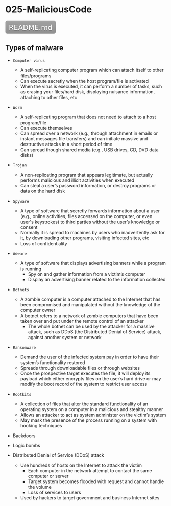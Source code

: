 # 025-MaliciousCode

[![](README.svg)](README.md)

## Types of malware

* `Computer virus`
  + A self-replicating computer program which can attach itself to other files/programs
  + Can execute secretly when the host program/file is activated
  + When the virus is executed, it can perform a number of tasks, such as erasing your files/hard disk, displaying nuisance information, attaching to other files, etc

* `Worm`
  + A self-replicating program that does not need to attach to a host program/file
  + Can execute themselves
  + Can spread over a network (e.g., through attachment in emails or instant messages file transfers) and can initiate massive and destructive attacks in a short period of time
  + Can spread though shared media (e.g., USB drives, CD, DVD data disks)

* `Trojan`
  + A non-replicating program that appears legitimate, but actually performs malicious and illicit activities when executed
  + Can steal a user’s password information, or destroy programs or data on the hard disk

* `Spyware`
  + A type of software that secretly forwards information about a user (e.g., online activities, files accessed on the computer, or even user's keystrokes) to third parties without the user’s knowledge or consent
  + Normally it is spread to machines by users who inadvertently ask for it, by downloading other programs, visiting infected sites, etc
  + Loss of confidentiality

* `Adware`
  + A type of software that displays advertising banners while a program is running
    - Spy on and gather information from a victim’s computer
    - Display an advertising banner related to the information collected
* `Botnets`
  + A zombie computer is a computer attached to the Internet that has been compromised and manipulated without the knowledge of the computer owner
  + A botnet refers to a network of zombie computers that have been taken over and put under the remote control of an attacker
    - The whole botnet can be used by the attacker for a massive attack, such as DDoS (the Distributed Denial of Service) attack, against another system or network

* `Ransomware`
  + Demand the user of the infected system pay in order to have their system’s functionality restored
  + Spreads through downloadable files or through websites
  + Once the prospective target executes the file, it will deploy its payload which either encrypts files on the user’s hard drive or may modify the boot record of the system to restrict user access

* `Rootkits`
  + A collection of files that alter the standard functionality of an operating system on a computer in a malicious and stealthy manner
  + Allows an attacker to act as system administer on the victim’s system
  + May mask the presence of the process running on a system with hooking techniques

* Backdoors

* Logic bombs

* Distributed Denial of Service (DDoS) attack
  + Use hundreds of hosts on the Internet to attack the victim
    - Each computer in the network attempt to contact the same computer or server
    - Target system becomes flooded with request and cannot handle the volume
    - Loss of services to users
  + Used by hackers to target government and business Internet sites
